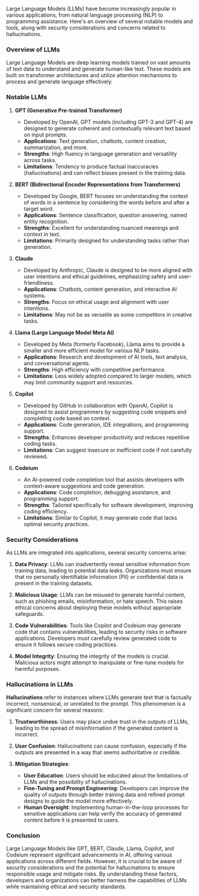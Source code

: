 Large Language Models (LLMs) have become increasingly popular in various applications, from natural language processing (NLP) to programming assistance. Here's an overview of several notable models and tools, along with security considerations and concerns related to hallucinations.

### Overview of LLMs

Large Language Models are deep learning models trained on vast amounts of text data to understand and generate human-like text. These models are built on transformer architectures and utilize attention mechanisms to process and generate language effectively. 

### Notable LLMs

1. **GPT (Generative Pre-trained Transformer)**
   - Developed by OpenAI, GPT models (including GPT-3 and GPT-4) are designed to generate coherent and contextually relevant text based on input prompts.
   - **Applications**: Text generation, chatbots, content creation, summarization, and more.
   - **Strengths**: High fluency in language generation and versatility across tasks.
   - **Limitations**: Tendency to produce factual inaccuracies (hallucinations) and can reflect biases present in the training data.

2. **BERT (Bidirectional Encoder Representations from Transformers)**
   - Developed by Google, BERT focuses on understanding the context of words in a sentence by considering the words before and after a target word.
   - **Applications**: Sentence classification, question answering, named entity recognition.
   - **Strengths**: Excellent for understanding nuanced meanings and context in text.
   - **Limitations**: Primarily designed for understanding tasks rather than generation.

3. **Claude**
   - Developed by Anthropic, Claude is designed to be more aligned with user intentions and ethical guidelines, emphasizing safety and user-friendliness.
   - **Applications**: Chatbots, content generation, and interactive AI systems.
   - **Strengths**: Focus on ethical usage and alignment with user intentions.
   - **Limitations**: May not be as versatile as some competitors in creative tasks.

4. **Llama (Large Language Model Meta AI)**
   - Developed by Meta (formerly Facebook), Llama aims to provide a smaller and more efficient model for various NLP tasks.
   - **Applications**: Research and development of AI tools, text analysis, and conversational agents.
   - **Strengths**: High efficiency with competitive performance.
   - **Limitations**: Less widely adopted compared to larger models, which may limit community support and resources.

5. **Copilot**
   - Developed by GitHub in collaboration with OpenAI, Copilot is designed to assist programmers by suggesting code snippets and completing code based on context.
   - **Applications**: Code generation, IDE integrations, and programming support.
   - **Strengths**: Enhances developer productivity and reduces repetitive coding tasks.
   - **Limitations**: Can suggest insecure or inefficient code if not carefully reviewed.

6. **Codeium**
   - An AI-powered code completion tool that assists developers with context-aware suggestions and code generation.
   - **Applications**: Code completion, debugging assistance, and programming support.
   - **Strengths**: Tailored specifically for software development, improving coding efficiency.
   - **Limitations**: Similar to Copilot, it may generate code that lacks optimal security practices.

### Security Considerations

As LLMs are integrated into applications, several security concerns arise:

1. **Data Privacy**: LLMs can inadvertently reveal sensitive information from training data, leading to potential data leaks. Organizations must ensure that no personally identifiable information (PII) or confidential data is present in the training datasets.

2. **Malicious Usage**: LLMs can be misused to generate harmful content, such as phishing emails, misinformation, or hate speech. This raises ethical concerns about deploying these models without appropriate safeguards.

3. **Code Vulnerabilities**: Tools like Copilot and Codeium may generate code that contains vulnerabilities, leading to security risks in software applications. Developers must carefully review generated code to ensure it follows secure coding practices.

4. **Model Integrity**: Ensuring the integrity of the models is crucial. Malicious actors might attempt to manipulate or fine-tune models for harmful purposes.

### Hallucinations in LLMs

**Hallucinations** refer to instances where LLMs generate text that is factually incorrect, nonsensical, or unrelated to the prompt. This phenomenon is a significant concern for several reasons:

1. **Trustworthiness**: Users may place undue trust in the outputs of LLMs, leading to the spread of misinformation if the generated content is incorrect.

2. **User Confusion**: Hallucinations can cause confusion, especially if the outputs are presented in a way that seems authoritative or credible.

3. **Mitigation Strategies**: 
   - **User Education**: Users should be educated about the limitations of LLMs and the possibility of hallucinations.
   - **Fine-Tuning and Prompt Engineering**: Developers can improve the quality of outputs through better training data and refined prompt designs to guide the model more effectively.
   - **Human Oversight**: Implementing human-in-the-loop processes for sensitive applications can help verify the accuracy of generated content before it is presented to users.

### Conclusion

Large Language Models like GPT, BERT, Claude, Llama, Copilot, and Codeium represent significant advancements in AI, offering various applications across different fields. However, it is crucial to be aware of security considerations and the potential for hallucinations to ensure responsible usage and mitigate risks. By understanding these factors, developers and organizations can better harness the capabilities of LLMs while maintaining ethical and security standards.